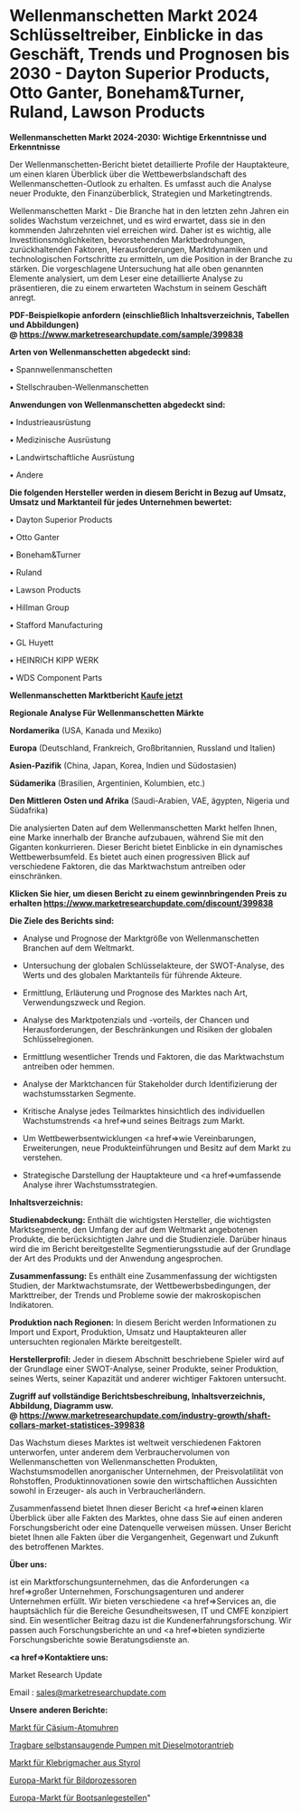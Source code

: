 # Wellenmanschetten Markt 2024 Schlüsseltreiber, Einblicke in das Geschäft, Trends und Prognosen bis 2030 - Dayton Superior Products, Otto Ganter, Boneham&Turner, Ruland, Lawson Products

<strong>Wellenmanschetten Markt 2024-2030: Wichtige Erkenntnisse und Erkenntnisse</strong>

Der Wellenmanschetten-Bericht bietet detaillierte Profile der Hauptakteure, um einen klaren Überblick über die Wettbewerbslandschaft des Wellenmanschetten-Outlook zu erhalten. Es umfasst auch die Analyse neuer Produkte, den Finanzüberblick, Strategien und Marketingtrends.

Wellenmanschetten Markt - Die Branche hat in den letzten zehn Jahren ein solides Wachstum verzeichnet, und es wird erwartet, dass sie in den kommenden Jahrzehnten viel erreichen wird. Daher ist es wichtig, alle Investitionsmöglichkeiten, bevorstehenden Marktbedrohungen, zurückhaltenden Faktoren, Herausforderungen, Marktdynamiken und technologischen Fortschritte zu ermitteln, um die Position in der Branche zu stärken. Die vorgeschlagene Untersuchung hat alle oben genannten Elemente analysiert, um dem Leser eine detaillierte Analyse zu präsentieren, die zu einem erwarteten Wachstum in seinem Geschäft anregt.

<strong><b>PDF-Beispielkopie anfordern (einschließlich Inhaltsverzeichnis, Tabellen und Abbildungen) @ </b></strong><strong><a href=https://www.marketresearchupdate.com/sample/399838><strong>https://www.marketresearchupdate.com/sample/399838</u></a></strong></strong>

<strong>Arten von Wellenmanschetten abgedeckt sind:</strong>

• Spannwellenmanschetten

• Stellschrauben-Wellenmanschetten

<strong>Anwendungen von Wellenmanschetten abgedeckt sind:</strong>

• Industrieausrüstung

• Medizinische Ausrüstung

• Landwirtschaftliche Ausrüstung

• Andere

<strong>Die folgenden Hersteller werden in diesem Bericht in Bezug auf Umsatz, Umsatz und Marktanteil für jedes Unternehmen bewertet:</strong>

• Dayton Superior Products

• Otto Ganter

• Boneham&Turner

• Ruland

• Lawson Products

• Hillman Group

• Stafford Manufacturing

• GL Huyett

• HEINRICH KIPP WERK

• WDS Component Parts

<strong>Wellenmanschetten Marktbericht <a href=https://www.marketresearchupdate.com/buynow/399838>Kaufe jetzt</a></strong>

<strong>Regionale Analyse Für Wellenmanschetten Märkte</strong>

<strong>Nordamerika</strong> (USA, Kanada und Mexiko)

<strong>Europa</strong> (Deutschland, Frankreich, Großbritannien, Russland und Italien)

<strong>Asien-Pazifik</strong> (China, Japan, Korea, Indien und Südostasien)

<strong>Südamerika</strong> (Brasilien, Argentinien, Kolumbien, etc.)

<strong>Den Mittleren</strong> <strong>Osten und Afrika</strong> (Saudi-Arabien, VAE, ägypten, Nigeria und Südafrika)

Die analysierten Daten auf dem Wellenmanschetten Markt helfen Ihnen, eine Marke innerhalb der Branche aufzubauen, während Sie mit den Giganten konkurrieren. Dieser Bericht bietet Einblicke in ein dynamisches Wettbewerbsumfeld. Es bietet auch einen progressiven Blick auf verschiedene Faktoren, die das Marktwachstum antreiben oder einschränken.

<strong>Klicken Sie hier, um diesen Bericht zu einem gewinnbringenden Preis zu erhalten
</strong><strong><a href=https://www.marketresearchupdate.com/discount/399838>https://www.marketresearchupdate.com/discount/399838</b></u></strong></a>

<strong>Die Ziele des Berichts sind:</strong>

- Analyse und Prognose der Marktgröße von Wellenmanschetten Branchen auf dem Weltmarkt.

- Untersuchung der globalen Schlüsselakteure, der SWOT-Analyse, des Werts und des globalen Marktanteils für führende Akteure.

- Ermittlung, Erläuterung und Prognose des Marktes nach Art, Verwendungszweck und Region.

- Analyse des Marktpotenzials und -vorteils, der Chancen und Herausforderungen, der Beschränkungen und Risiken der globalen Schlüsselregionen.

- Ermittlung wesentlicher Trends und Faktoren, die das Marktwachstum antreiben oder hemmen.

- Analyse der Marktchancen für Stakeholder durch Identifizierung der wachstumsstarken Segmente.

- Kritische Analyse jedes Teilmarktes hinsichtlich des individuellen Wachstumstrends <a href=>und</a> seines Beitrags zum Markt.

- Um Wettbewerbsentwicklungen <a href=>wie</a> Vereinbarungen, Erweiterungen, neue Produkteinführungen und Besitz auf dem Markt zu verstehen.

- Strategische Darstellung der Hauptakteure und <a href=>umfas</a>sende Analyse ihrer Wachstumsstrategien.

<strong>Inhaltsverzeichnis:</strong>

<strong>Studienabdeckung:</strong> Enthält die wichtigsten Hersteller, die wichtigsten Marktsegmente, den Umfang der auf dem Weltmarkt angebotenen Produkte, die berücksichtigten Jahre und die Studienziele. Darüber hinaus wird die im Bericht bereitgestellte Segmentierungsstudie auf der Grundlage der Art des Produkts und der Anwendung angesprochen.

<strong>Zusammenfassung:</strong> Es enthält eine Zusammenfassung der wichtigsten Studien, der Marktwachstumsrate, der Wettbewerbsbedingungen, der Markttreiber, der Trends und Probleme sowie der makroskopischen Indikatoren.

<strong>Produktion nach Regionen:</strong> In diesem Bericht werden Informationen zu Import und Export, Produktion, Umsatz und Hauptakteuren aller untersuchten regionalen Märkte bereitgestellt.

<strong>Herstellerprofil:</strong> Jeder in diesem Abschnitt beschriebene Spieler wird auf der Grundlage einer SWOT-Analyse, seiner Produkte, seiner Produktion, seines Werts, seiner Kapazität und anderer wichtiger Faktoren untersucht.

<strong><b>Zugriff auf vollständige Berichtsbeschreibung, Inhaltsverzeichnis, Abbildung, Diagramm usw. @ </b></strong><strong><a href=https://www.marketresearchupdate.com/industry-growth/shaft-collars-market-statistices-399838>https://www.marketresearchupdate.com/industry-growth/shaft-collars-market-statistices-399838</a></strong>

Das Wachstum dieses Marktes ist weltweit verschiedenen Faktoren unterworfen, unter anderem dem Verbrauchervolumen von Wellenmanschetten von Wellenmanschetten Produkten, Wachstumsmodellen anorganischer Unternehmen, der Preisvolatilität von Rohstoffen, Produktinnovationen sowie den wirtschaftlichen Aussichten sowohl in Erzeuger- als auch in Verbraucherländern.

Zusammenfassend bietet Ihnen dieser Bericht <a href=>einen</a> klaren Überblick über alle Fakten des Marktes, ohne dass Sie auf einen anderen Forschungsbericht oder eine Datenquelle verweisen müssen. Unser Bericht bietet Ihnen alle Fakten über die Vergangenheit, Gegenwart und Zukunft des betroffenen Marktes.

<strong>Über uns:</strong>

 ist ein Marktforschungsunternehmen, das die Anforderungen <a href=>großer</a> Unternehmen, Forschungsagenturen und anderer Unternehmen erfüllt. Wir bieten verschiedene <a href=>Services</a> an, die hauptsächlich für die Bereiche Gesundheitswesen, IT und CMFE konzipiert sind. Ein wesentlicher Beitrag dazu ist die Kundenerfahrungsforschung. Wir passen auch Forschungsberichte an und <a href=>bieten</a> syndizierte Forschungsberichte sowie Beratungsdienste an.

<strong><a href=>Kontaktiere uns:</a></strong>

Market Research Update

Email : sales@marketresearchupdate.com

<strong>Unsere anderen Berichte:</strong>

<a href=https://www.linkedin.com/pulse/caesium-atomic-clocks-market-size-growth-set>Markt für Cäsium-Atomuhren</a>

<a href=https://www.linkedin.com/pulse/portable-diesel-engine-driven-self-priming-pumps>Tragbare selbstansaugende Pumpen mit Dieselmotorantrieb</a>

<a href=https://www.linkedin.com/pulse/styrene-tackfier-market-sizing-up-anticipating-trends>Markt für Klebrigmacher aus Styrol</a>

<a href=https://www.linkedin.com/pulse/europe-image-processor-market-2023-2030-coverage>Europa-Markt für Bildprozessoren</a>

<a href=https://www.linkedin.com/pulse/europe-boat-docks-market-growing-rapidly-latest>Europa-Markt für Bootsanlegestellen</a>"
